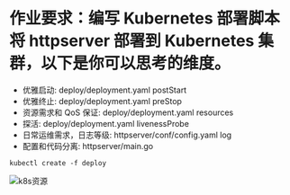 # 作业要求：编写 Kubernetes 部署脚本将 httpserver 部署到 Kubernetes 集群，以下是你可以思考的维度。
* 优雅启动: deploy/deployment.yaml postStart
* 优雅终止: deploy/deployment.yaml preStop
* 资源需求和 QoS 保证: deploy/deployment.yaml resources
* 探活: deploy/deployment.yaml livenessProbe
* 日常运维需求，日志等级: httpserver/conf/config.yaml log
* 配置和代码分离: httpserver/main.go

`kubectl create -f deploy`

![k8s资源](/Users/chenying/go/src/github.com/homework/module8/readme.png)
